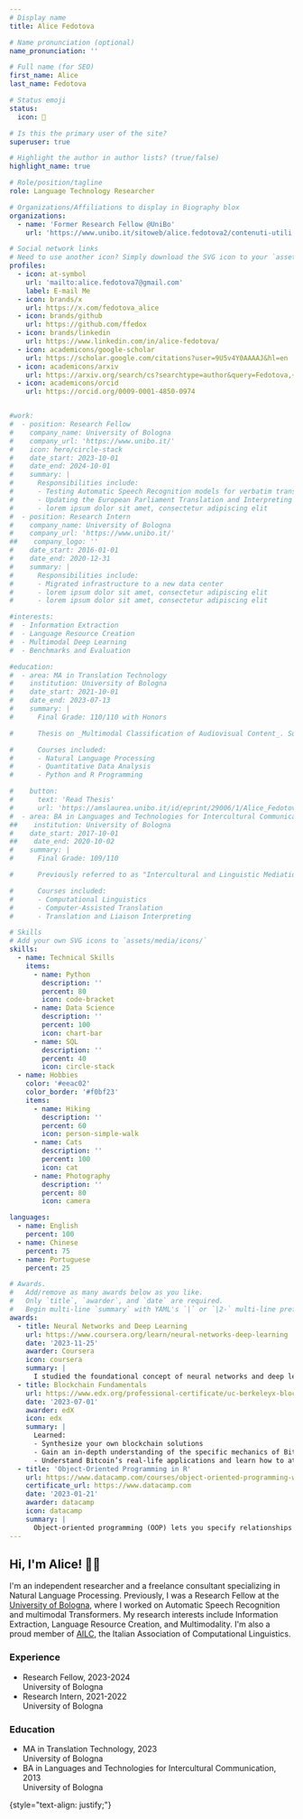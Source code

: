 ```yaml
---
# Display name
title: Alice Fedotova

# Name pronunciation (optional)
name_pronunciation: ''

# Full name (for SEO)
first_name: Alice
last_name: Fedotova

# Status emoji
status:
  icon: 🦝

# Is this the primary user of the site?
superuser: true

# Highlight the author in author lists? (true/false)
highlight_name: true

# Role/position/tagline
role: Language Technology Researcher

# Organizations/Affiliations to display in Biography blox
organizations:
  - name: 'Former Research Fellow @UniBo'
    url: 'https://www.unibo.it/sitoweb/alice.fedotova2/contenuti-utili'

# Social network links
# Need to use another icon? Simply download the SVG icon to your `assets/media/icons/` folder.
profiles:
  - icon: at-symbol
    url: 'mailto:alice.fedotova7@gmail.com'
    label: E-mail Me
  - icon: brands/x
    url: https://x.com/fedotova_alice
  - icon: brands/github
    url: https://github.com/ffedox
  - icon: brands/linkedin
    url: https://www.linkedin.com/in/alice-fedotova/
  - icon: academicons/google-scholar
    url: https://scholar.google.com/citations?user=9U5v4Y0AAAAJ&hl=en
  - icon: academicons/arxiv
    url: https://arxiv.org/search/cs?searchtype=author&query=Fedotova,+A
  - icon: academicons/orcid
    url: https://orcid.org/0009-0001-4850-0974


#work:
#  - position: Research Fellow
#    company_name: University of Bologna
#    company_url: 'https://www.unibo.it/'
#    icon: hero/circle-stack
#    date_start: 2023-10-01
#    date_end: 2024-10-01
#    summary: |
#      Responsibilities include:
#      - Testing Automatic Speech Recognition models for verbatim transcription
#      - Updating the European Parliament Translation and Interpreting Corpus
#      - lorem ipsum dolor sit amet, consectetur adipiscing elit
#  - position: Research Intern
#    company_name: University of Bologna
#    company_url: 'https://www.unibo.it/'
##    company_logo: ''
#    date_start: 2016-01-01
#    date_end: 2020-12-31
#    summary: |
#      Responsibilities include:
#      - Migrated infrastructure to a new data center
#      - lorem ipsum dolor sit amet, consectetur adipiscing elit
#      - lorem ipsum dolor sit amet, consectetur adipiscing elit

#interests:
#  - Information Extraction
#  - Language Resource Creation
#  - Multimodal Deep Learning
#  - Benchmarks and Evaluation

#education:
#  - area: MA in Translation Technology
#    institution: University of Bologna
#    date_start: 2021-10-01
#    date_end: 2023-07-13
#    summary: |
#      Final Grade: 110/110 with Honors

#      Thesis on _Multimodal Classification of Audiovisual Content_. Supervised by [Prof. Alberto Barrón-Cedeño](https://www.unibo.it/sitoweb/a.b#arron). Presented one paper at the [14th Media Mutations International Conference](https://www.mediamutations.org/) and worked with UniBo's [Language Technologies Lab](https://site.unibo.it/nlp/en).

#      Courses included:
#      - Natural Language Processing
#      - Quantitative Data Analysis
#      - Python and R Programming

#    button:
#      text: 'Read Thesis'
#      url: 'https://amslaurea.unibo.it/id/eprint/29006/1/Alice_Fedotova_Dissertation.pdf'
#  - area: BA in Languages and Technologies for Intercultural Communication
##    institution: University of Bologna
#    date_start: 2017-10-01
##    date_end: 2020-10-02
#    summary: |
#      Final Grade: 109/110

#      Previously referred to as "Intercultural and Linguistic Mediation". Spent one semester abroad as part of the Overseas exchange program, taking courses at the [Higher School of Economics (Высшая Школа Экономики)](https://www.hse.ru/en/).

#      Courses included:
#      - Computational Linguistics
#      - Computer-Assisted Translation
#      - Translation and Liaison Interpreting

# Skills
# Add your own SVG icons to `assets/media/icons/`
skills:
  - name: Technical Skills
    items:
      - name: Python
        description: ''
        percent: 80
        icon: code-bracket
      - name: Data Science
        description: ''
        percent: 100
        icon: chart-bar
      - name: SQL
        description: ''
        percent: 40
        icon: circle-stack
  - name: Hobbies
    color: '#eeac02'
    color_border: '#f0bf23'
    items:
      - name: Hiking
        description: ''
        percent: 60
        icon: person-simple-walk
      - name: Cats
        description: ''
        percent: 100
        icon: cat
      - name: Photography
        description: ''
        percent: 80
        icon: camera

languages:
  - name: English
    percent: 100
  - name: Chinese
    percent: 75
  - name: Portuguese
    percent: 25

# Awards.
#   Add/remove as many awards below as you like.
#   Only `title`, `awarder`, and `date` are required.
#   Begin multi-line `summary` with YAML's `|` or `|2-` multi-line prefix and indent 2 spaces below.
awards:
  - title: Neural Networks and Deep Learning
    url: https://www.coursera.org/learn/neural-networks-deep-learning
    date: '2023-11-25'
    awarder: Coursera
    icon: coursera
    summary: |
      I studied the foundational concept of neural networks and deep learning. By the end, I was familiar with the significant technological trends driving the rise of deep learning; build, train, and apply fully connected deep neural networks; implement efficient (vectorized) neural networks; identify key parameters in a neural network’s architecture; and apply deep learning to your own applications.
  - title: Blockchain Fundamentals
    url: https://www.edx.org/professional-certificate/uc-berkeleyx-blockchain-fundamentals
    date: '2023-07-01'
    awarder: edX
    icon: edx
    summary: |
      Learned:
      - Synthesize your own blockchain solutions
      - Gain an in-depth understanding of the specific mechanics of Bitcoin
      - Understand Bitcoin’s real-life applications and learn how to attack and destroy Bitcoin, Ethereum, smart contracts and Dapps, and alternatives to Bitcoin’s Proof-of-Work consensus algorithm
  - title: 'Object-Oriented Programming in R'
    url: https://www.datacamp.com/courses/object-oriented-programming-with-s3-and-r6-in-r
    certificate_url: https://www.datacamp.com
    date: '2023-01-21'
    awarder: datacamp
    icon: datacamp
    summary: |
      Object-oriented programming (OOP) lets you specify relationships between functions and the objects that they can act on, helping you manage complexity in your code. This is an intermediate level course, providing an introduction to OOP, using the S3 and R6 systems. S3 is a great day-to-day R programming tool that simplifies some of the functions that you write. R6 is especially useful for industry-specific analyses, working with web APIs, and building GUIs.
---
```


## Hi, I'm Alice! 👋🏻

I'm an independent researcher and a freelance consultant specializing in Natural Language Processing. Previously, I was a Research Fellow at the [University of Bologna](https://www.unibo.it/it), where I worked on Automatic Speech Recognition and multimodal Transformers. My research interests include Information Extraction, Language Resource Creation, and Multimodality. I'm also a proud member of [AILC](https://www.ai-lc.it/en/), the Italian Association of Computational Linguistics.

<div class="experience-education-container">
  <div class="row">
    <div class="col">
      <h3 class="section-title">Experience</h3>
      <ul class="fa-ul">
        <li>
          <span class="fa-li"><i class="fas fa-briefcase"></i></span>
          <div>
            <span class="item-title">Research Fellow, 2023-2024</span>
            <div class="item-subtitle">University of Bologna</div>
          </div>
        </li>
        <li>
          <span class="fa-li"><i class="fas fa-briefcase"></i></span>
          <div>
            <span class="item-title">Research Intern, 2021-2022</span>
            <div class="item-subtitle">University of Bologna</div>
          </div>
        </li>
      </ul>
    </div>
    <div class="col">
      <h3 class="section-title">Education</h3>
      <ul class="fa-ul">
        <li>
          <span class="fa-li"><i class="fas fa-graduation-cap"></i></span>
          <div>
            <span class="item-title">MA in Translation Technology, 2023</span>
            <div class="item-subtitle">University of Bologna</div>
          </div>
        </li>
        <li>
          <span class="fa-li"><i class="fas fa-graduation-cap"></i></span>
          <div>
            <span class="item-title">BA in Languages and Technologies for Intercultural Communication, 2013</span>
            <div class="item-subtitle">University of Bologna</div>
          </div>
        </li>
      </ul>
    </div>
  </div>
</div>




{style="text-align: justify;"}